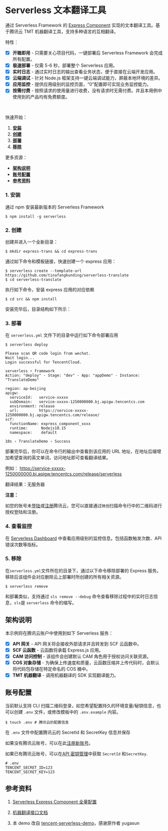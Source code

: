 # Serverless 文本翻译工具 

通过 Serverless Framework 的 [Express Component](https://github.com/serverless-components/tencent-express/tree/v2) 实现的文本翻译工具。基于腾讯云 TMT 机器翻译工具，支持多种语言的互相翻译。

特性：

- [x] **开箱即用** - 只需要关心项目代码，一键部署后 Serverless Framework 会完成所有配置。
- [x] **极速部署** - 仅需 5-6 秒，部署整个 Serverless 应用。
- [x] **实时日志** - 通过实时日志的输出查看业务状态，便于直接在云端开发应用。
- [x] **云端调试** - 针对 Node.js 框架支持一键云端调试能力，屏蔽本地环境的差异。
- [x] **应用监控** - 提供应用级别的监控页面，“0”配置即可实现业务监控能力。
- [x] **按需付费** - 按照请求的使用量进行收费，没有请求时无需付费。并且本用例中使用到的产品均有免费额度。

<br/>

快速开始：

1. [**安装**](#1-安装)
2. [**创建**](#2-创建)
3. [**部署**](#3-部署)
4. [**移除**](#4-移除)

更多资源：

- [**架构说明**](#架构说明)
- [**账号配置**](#账号配置)
- [**参考资料**](#参考资料)

### 1. 安装

通过 npm 安装最新版本的 Serverless Framework

```
$ npm install -g serverless
```

### 2. 创建

创建并进入一个全新目录：

```
$ mkdir express-trans && cd express-trans
```

通过如下命令和模板链接，快速创建一个 express 应用：

```
$ serverless create --template-url https://github.com/tinafangkunding/serverless-translate
$ cd serverless-translate
```

执行如下命令，安装 express 应用的对应依赖

```
$ cd src && npm install
```

安装完毕后，目录结构如下所示：

### 3. 部署


在 `serverless.yml` 文件下的目录中运行如下命令部署应用

```
$ serverless deploy

Please scan QR code login from wechat. 
Wait login...
Login successful for TencentCloud. 

serverless ⚡ framework
Action: "deploy" - Stage: "dev" - App: "appDemo" - Instance: "TranslateDemo"

region: ap-beijing
apigw: 
  serviceId:   service-xxxxx
  subDomain:   service-xxxxx-1250000000.bj.apigw.tencentcs.com
  environment: release
  url:         https://service-xxxxx-1250000000.bj.apigw.tencentcs.com/release/
scf: 
  functionName: express_component_xxxx
  runtime:      Nodejs10.15
  namespace:    default

10s › TranslateDemo › Success
```

部署完毕后，你可以在命令行的输出中查看到该应用的 URL 地址，在地址后缀增加希望查询的英文单词，访问地址即可查看翻译结果。

例如： https://service-xxxxx-1250000000.bj.apigw.tencentcs.com/release/serverless

翻译结果：无服务器

**注意：**

如您的账号未[登陆](https://cloud.tencent.com/login)或[注册](https://cloud.tencent.com/register)腾讯云，您可以直接通过`微信`扫描命令行中的二维码进行授权登陆和注册。

### 4. 查看监控

在 [Serverless Dashboard](https://serverless.cloud.tencent.com/) 中查看应用级别的监控信息。包括函数触发次数、API 错误次数等指标。

### 5. 移除

在`serverless.yml`文件所在的目录下，通过以下命令移除部署的 Express 服务。移除后该组件会对应删除云上部署时所创建的所有相关资源。

```
$ serverless remove
```

和部署类似，支持通过 `sls remove --debug` 命令查看移除过程中的实时日志信息，`sls`是 `serverless` 命令的缩写。

## 架构说明

本示例将在腾讯云账户中使用到如下 Serverless 服务：

- [x] **API 网关** - API 网关将会接收外部请求并且转发到 SCF 云函数中。
- [x] **SCF 云函数** - 云函数将承载 Express.js 应用。
- [x] **CAM 访问控制** - 该组件会创建默认 CAM 角色用于授权访问关联资源。
- [x] **COS 对象存储** - 为确保上传速度和质量，云函数压缩并上传代码时，会默认将代码包存储在特定命名的 COS 桶中。
- [x] **TMT 机器翻译** - 调用机器翻译的 SDK 实现翻译能力。

## 账号配置

当前默认支持 CLI 扫描二维码登录，如您希望配置持久的环境变量/秘钥信息，也可以创建 `.env` 文件，或修改模板中的 `.env.example` 内容。

```console
$ touch .env # 腾讯云的配置信息
```

在 `.env` 文件中配置腾讯云的 SecretId 和 SecretKey 信息并保存

如果没有腾讯云账号，可以在此[注册新账号](https://cloud.tencent.com/register)。

如果已有腾讯云账号，可以在[API 密钥管理](https://console.cloud.tencent.com/cam/capi)中获取 `SecretId` 和`SecretKey`.

```
# .env
TENCENT_SECRET_ID=123
TENCENT_SECRET_KEY=123
```
## 参考资料

1. [Serverless Express Component 全量配置](https://github.com/serverless-components/tencent-express/blob/v2/docs/configure.md)

2. [机器翻译接口文档](https://cloud.tencent.com/document/api/551/15619)

3. 本 demo 改自 [tencent-serverless-demo](https://github.com/yugasun/tencent-serverless-demo/tree/master/dict)，感谢原作者 yugasun
